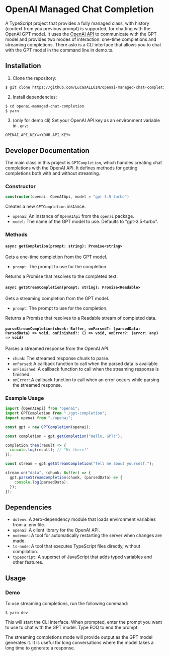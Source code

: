 # OpenAI Managed Chat Completion

A TypeScript project that provides a fully managed class, with history (context from you previous prompt) is supported, for chatting with the OpenAI GPT model. It uses the [OpenAI API](https://beta.openai.com/) to communicate with the GPT model and provides two modes of interaction: one-time completions and streaming completions.
There aslo is a CLI interface that allows you to chat with the GPT model in the command line in demo.ts.

## Installation

1. Clone the repository:

```sh
$ git clone https://github.com/LucasALLOIN/openai-managed-chat-completion.git
```

2. Install dependencies:

```sh
$ cd openai-managed-chat-completion
$ yarn
```

3. (only for demo cli) Set your OpenAI API key as an environment variable in `.env`:

```
OPENAI_API_KEY=<YOUR_API_KEY>
```

## Developer Documentation

The main class in this project is `GPTCompletion`, which handles creating chat completions with the OpenAI API. It defines methods for getting completions both with and without streaming.

### Constructor

```ts
constructor(openai: OpenAIApi, model = "gpt-3.5-turbo")
```

Creates a new `GPTCompletion` instance.

- `openai`: An instance of `OpenAIApi` from the `openai` package.
- `model`: The name of the GPT model to use. Defaults to "gpt-3.5-turbo".

### Methods

#### `async getCompletion(prompt: string): Promise<string>`

Gets a one-time completion from the GPT model.

- `prompt`: The prompt to use for the completion.

Returns a Promise that resolves to the completed text.

#### `async getStreamCompletion(prompt: string): Promise<Readable>`

Gets a streaming completion from the GPT model.

- `prompt`: The prompt to use for the completion.

Returns a Promise that resolves to a Readable stream of completed data.

#### `parseStreamCompletion(chunk: Buffer, onParsed?: (parsedData: ParsedData) => void, onFinished?: () => void, onError?: (error: any) => void)`

Parses a streamed response from the OpenAI API.

- `chunk`: The streamed response chunk to parse.
- `onParsed`: A callback function to call when the parsed data is available.
- `onFinished`: A callback function to call when the streaming response is finished.
- `onError`: A callback function to call when an error occurs while parsing the streamed response.

### Example Usage

```ts
import {OpenAIApi} from "openai";
import GPTCompletion from "./gpt-completion";
import openai from "./openai";

const gpt = new GPTCompletion(openai);

const completion = gpt.getCompletion("Hello, GPT!");

completion.then(result => {
  console.log(result); // "Hi there!"
});

const stream = gpt.getStreamCompletion("Tell me about yourself.");

stream.on("data", (chunk: Buffer) => {
  gpt.parseStreamCompletion(chunk, (parsedData) => {
    console.log(parsedData);
  });
});
```

## Dependencies

- `dotenv`: A zero-dependency module that loads environment variables from a .env file.
- `openai`: A client library for the OpenAI API.
- `nodemon`: A tool for automatically restarting the server when changes are made.
- `ts-node`: A tool that executes TypeScript files directly, without compilation.
- `typescript`: A superset of JavaScript that adds typed variables and other features.

## Usage

### Demo

To use streaming completions, run the following command:

```
$ yarn dev
```

This will start the CLI interface. When prompted, enter the prompt you want to use to chat with the GPT model. Type EOQ to end the prompt.

The streaming completions mode will provide output as the GPT model generates it. It is useful for long conversations where the model takes a long time to generate a response.
